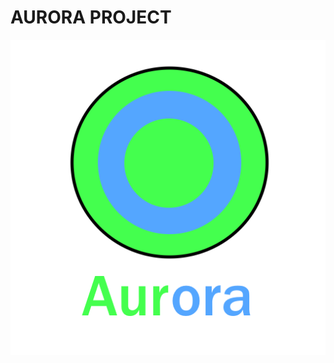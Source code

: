 # AURORA PROJECT
![image alt](https://github.com/Trollfaec/Aurora/blob/main/AuroraLogo.png?raw=true)
